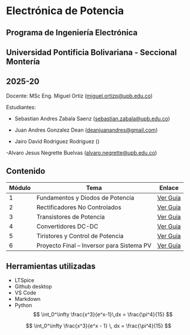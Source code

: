 # Electrónica de Potencia
## Programa de Ingeniería Electrónica
## Universidad Pontificia Bolivariana - Seccional Montería
## 2025-20

Docente: MSc Eng. Miguel Ortiz (miguel.ortizp@upb.edu.co)

Estudiantes:
- Sebastian Andres Zabala Saenz 
(sebastian.zabala@upb.edu.co)

- Juan Andres Gonzalez Dean
(deanjuanandres@gmail.com)

- Jairo David Rodriguez Rodriguez
()

-Alvaro Jesus Negrette Buelvas
(alvaro.negrette@upb.edu.co)

## Contenido

| Módulo | Tema                                      | Enlace                                     |
| ------ | ----------------------------------------- | ------------------------------------------ |
| 1      | Fundamentos y Diodos de Potencia          | [Ver Guía](./guia_1_fundamentos_diodos)    |
| 2      | Rectificadores No Controlados             | [Ver Guía](./guia_2_rectificadores)        |
| 3      | Transistores de Potencia                  | [Ver Guía](./guia_3_transistores_potencia) |
| 4      | Convertidores DC-DC                       | [Ver Guía](./guia_4_convertidores_dc_dc)   |
| 5      | Tiristores y Control de Potencia          | [Ver Guía](./guia_5_tiristores)            |
| 6      | Proyecto Final – Inversor para Sistema PV | [Ver Guía](./guia_6_proyecto_final)        |

## Herramientas utilizadas

- LTSpice
- Github desktop
- VS Code
- Markdown
- Python 
   $$
    \int_0^\infty \frac{x^3}{e^x-1}\,dx = \frac{\pi^4}{15}
    $$

$$
\int_0^\infty \frac{x^3}{e^x - 1} \, dx = \frac{\pi^4}{15}
$$
